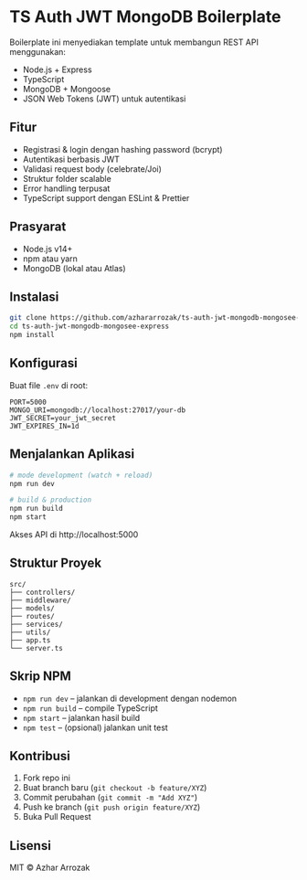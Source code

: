 # TS Auth JWT MongoDB Boilerplate

Boilerplate ini menyediakan template untuk membangun REST API menggunakan:
- Node.js + Express  
- TypeScript  
- MongoDB + Mongoose  
- JSON Web Tokens (JWT) untuk autentikasi  

## Fitur
- Registrasi & login dengan hashing password (bcrypt)  
- Autentikasi berbasis JWT  
- Validasi request body (celebrate/Joi)  
- Struktur folder scalable  
- Error handling terpusat  
- TypeScript support dengan ESLint & Prettier  

## Prasyarat
- Node.js v14+  
- npm atau yarn  
- MongoDB (lokal atau Atlas)  

## Instalasi

```bash
git clone https://github.com/azhararrozak/ts-auth-jwt-mongodb-mongosee-express.git
cd ts-auth-jwt-mongodb-mongosee-express
npm install
```

## Konfigurasi

Buat file `.env` di root:

```env
PORT=5000
MONGO_URI=mongodb://localhost:27017/your-db
JWT_SECRET=your_jwt_secret
JWT_EXPIRES_IN=1d
```

## Menjalankan Aplikasi

```bash
# mode development (watch + reload)
npm run dev

# build & production
npm run build
npm start
```

Akses API di http://localhost:5000

## Struktur Proyek

```
src/
├── controllers/
├── middleware/
├── models/
├── routes/
├── services/
├── utils/
├── app.ts
└── server.ts
```

## Skrip NPM

- `npm run dev` – jalankan di development dengan nodemon  
- `npm run build` – compile TypeScript  
- `npm start` – jalankan hasil build  
- `npm test` – (opsional) jalankan unit test  

## Kontribusi

1. Fork repo ini  
2. Buat branch baru (`git checkout -b feature/XYZ`)  
3. Commit perubahan (`git commit -m "Add XYZ"`)  
4. Push ke branch (`git push origin feature/XYZ`)  
5. Buka Pull Request  

## Lisensi

MIT © Azhar Arrozak
